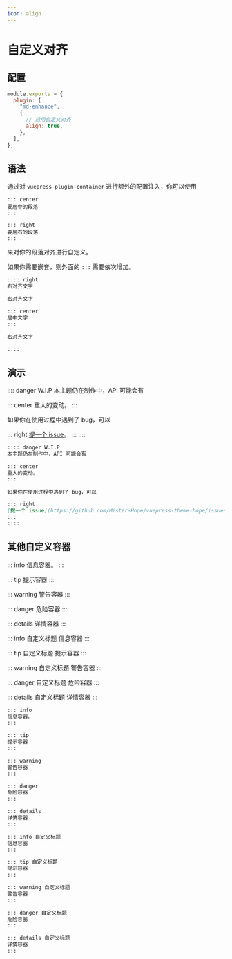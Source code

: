 ```yaml
---
icon: align
---
```


# 自定义对齐

## 配置

```js {6}
module.exports = {
  plugin: [
    "md-enhance",
    {
      // 启用自定义对齐
      align: true,
    },
  ],
};
```

## 语法

通过对 `vuepress-plugin-container` 进行额外的配置注入，你可以使用

    ::: center
    要居中的段落
    :::

    ::: right
    要居右的段落
    :::

来对你的段落对齐进行自定义。

如果你需要嵌套，则外面的 `:::` 需要依次增加。

```md
:::: right
右对齐文字

右对齐文字

::: center
居中文字
:::

右对齐文字

::::
```

## 演示

:::: danger W.I.P
本主题仍在制作中，API 可能会有

::: center
重大的变动。
:::

如果你在使用过程中遇到了 bug，可以

::: right
[提一个 issue](https://github.com/Mister-Hope/vuepress-theme-hope/issues)。
:::
::::

```md
:::: danger W.I.P
本主题仍在制作中，API 可能会有

::: center
重大的变动。
:::

如果你在使用过程中遇到了 bug，可以

::: right
[提一个 issue](https://github.com/Mister-Hope/vuepress-theme-hope/issues)。
:::
::::
```

## 其他自定义容器

::: info
信息容器。
:::

::: tip
提示容器
:::

::: warning
警告容器
:::

::: danger
危险容器
:::

::: details
详情容器
:::

::: info 自定义标题
信息容器
:::

::: tip 自定义标题
提示容器
:::

::: warning 自定义标题
警告容器
:::

::: danger 自定义标题
危险容器
:::

::: details 自定义标题
详情容器
:::

```md
::: info
信息容器。
:::

::: tip
提示容器
:::

::: warning
警告容器
:::

::: danger
危险容器
:::

::: details
详情容器
:::

::: info 自定义标题
信息容器
:::

::: tip 自定义标题
提示容器
:::

::: warning 自定义标题
警告容器
:::

::: danger 自定义标题
危险容器
:::

::: details 自定义标题
详情容器
:::
```
